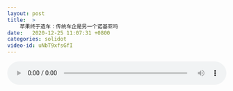 ```yaml
---
layout: post
title:  >
    苹果终于造车：传统车企是另一个诺基亚吗
date:   2020-12-25 11:07:31 +0800
categories: solidot
video-id: uNbT9xfsGfI
---
```


<audio src="/assets/d971de3eb2237878f98489aa12b4569c.mp3" style="width: 100%;" controls></audio>

